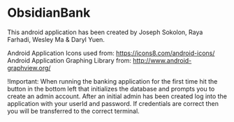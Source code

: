 # ObsidianBank

This android application has been created by Joseph Sokolon, Raya Farhadi, Wesley Ma & Daryl Yuen. 

Android Application Icons used from:  https://icons8.com/android-icons/
Android Application Graphing Library from: http://www.android-graphview.org/

!Important: When running the banking application for the first time hit the button in the bottom left that initializes the 
database and prompts you to create an admin account. After an initial admin has been created log into the application with your userId and password. If credentials are correct then you will be transferred to the correct terminal.
